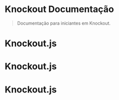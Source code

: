 # Knockout Documentação

> Documentação para iniciantes em Knockout.
# Knockout.js
# Knockout.js
# Knockout.js

